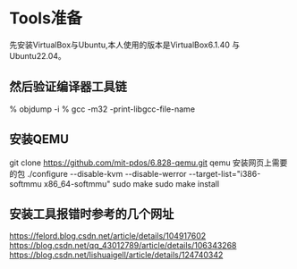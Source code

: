 # Tools准备
先安装VirtualBox与Ubuntu,本人使用的版本是VirtualBox6.1.40 与 Ubuntu22.04。

## 然后验证编译器工具链
% objdump -i
% gcc -m32 -print-libgcc-file-name

## 安装QEMU
git clone https://github.com/mit-pdos/6.828-qemu.git qemu
安装网页上需要的包
./configure --disable-kvm --disable-werror --target-list="i386-softmmu x86_64-softmmu"
sudo make
sudo make install

## 安装工具报错时参考的几个网址
https://felord.blog.csdn.net/article/details/104917602
https://blog.csdn.net/qq_43012789/article/details/106343268
https://blog.csdn.net/lishuaigell/article/details/124740342
